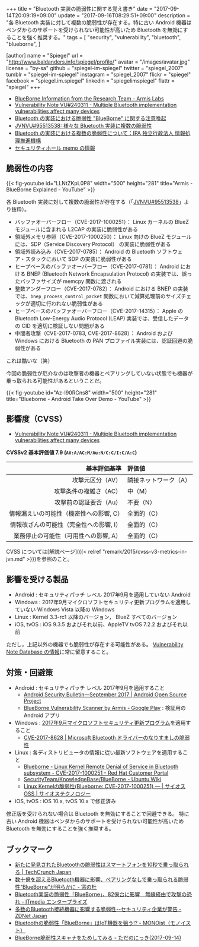 +++
title = "Bluetooth 実装の脆弱性に関する覚え書き"
date =  "2017-09-14T20:09:19+09:00"
update =  "2017-09-16T08:29:51+09:00"
description = "各 Bluetooth 実装に対して複数の脆弱性が存在する。特に古い Android 機器はベンダからのサポートを受けられない可能性が高いため Bluetooth を無効にすることを強く推奨する。"
tags = [
  "security",
  "vulnerability",
  "bluetooth",
  "blueborne",
]

[author]
  name      = "Spiegel"
  url       = "http://www.baldanders.info/spiegel/profile/"
  avatar    = "/images/avatar.jpg"
  license   = "by-sa"
  github    = "spiegel-im-spiegel"
  twitter   = "spiegel_2007"
  tumblr    = "spiegel-im-spiegel"
  instagram = "spiegel_2007"
  flickr    = "spiegel"
  facebook  = "spiegel.im.spiegel"
  linkedin  = "spiegelimspiegel"
  flattr    = "spiegel"
+++

- [BlueBorne Information from the Research Team - Armis Labs](https://www.armis.com/blueborne/)
- [Vulnerability Note VU#240311 - Multiple Bluetooth implementation vulnerabilities affect many devices](https://www.kb.cert.org/vuls/id/240311)
- [Bluetooth の実装における脆弱性 "BlueBorne" に関する注意喚起](http://www.jpcert.or.jp/at/2017/at170037.html)
- [JVNVU#95513538: 様々な Bluetooth 実装に複数の脆弱性](https://jvn.jp/vu/JVNVU95513538/)
- [Bluetooth の実装における複数の脆弱性について：IPA 独立行政法人 情報処理推進機構](https://www.ipa.go.jp/security/ciadr/vul/20170914_blueborne.html)
- [セキュリティホール memo の情報](https://www.st.ryukoku.ac.jp/~kjm/security/memo/2017/09.html#20170913_bluetooth)

## 脆弱性の内容

{{< fig-youtube id="LLNtZKpL0P8" width="500" height="281" title="Armis - BlueBorne Explained - YouTube" >}}

各 Bluetooth 実装に対して複数の脆弱性が存在する（「[JVNVU#95513538](https://jvn.jp/vu/JVNVU95513538/)」より抜粋）。

- バッファオーバーフロー（CVE-2017-1000251）： Linux カーネルの BlueZ モジュールに含まれる L2CAP の実装に脆弱性がある
- 領域外メモリ参照（CVE-2017-1000250）： Linux 向けの BlueZ モジュールには、SDP（Service Discovery Protocol） の実装に脆弱性がある
- 領域外読み込み（CVE-2017-0785）： Android の Bluetooth ソフトウェア・スタックにおいて SDP の実装に脆弱性がある
- ヒープベースのバッファオーバーフロー（CVE-2017-0781）： Android における BNEP (Bluetooth Network Encapsulation Protocol) の実装では、誤ったバッファサイズが memcpy 関数に渡される
- 整数アンダーフロー（CVE-2017-0782）： Android における BNEP の実装では、`bnep_process_control_packet` 関数において減算処理前のサイズチェックが適切に行われない脆弱性がある
- ヒープベースのバッファオーバーフロー（CVE-2017-14315）： Apple の Bluetooth Low-Energy Audio Protocol (LEAP) 実装では、受信したデータの CID を適切に検証しない問題がある
- 中間者攻撃（CVE-2017-0783, CVE-2017-8628）： Android および Windows における Bluetooth の PAN プロファイル実装には、認証回避の脆弱性がある

これは酷いな（笑）

今回の脆弱性が厄介なのは攻撃者の機器とペアリングしていない状態でも機器が乗っ取られる可能性があるということだ。

{{< fig-youtube id="Az-l90RCns8" width="500" height="281" title="Blueborne - Android Take Over Demo - YouTube" >}}

## 影響度（CVSS）

- [Vulnerability Note VU#240311 - Multiple Bluetooth implementation vulnerabilities affect many devices](https://www.kb.cert.org/vuls/id/240311)

**CVSSv2 基本評価値 7.9 (`AV:A/AC:M/Au:N/C:C/I:C/A:C`)**

| 基本評価基準                            | 評価値            |
|----------------------------------------:|:------------------|
| 攻撃元区分（AV）                        | 隣接ネットワーク（A） |
| 攻撃条件の複雑さ（AC）                  | 中（M）           |
| 攻撃前の認証要否（Au）                  | 不要（N）         |
| 情報漏えいの可能性（機密性への影響, C） | 全面的（C）       |
| 情報改ざんの可能性（完全性への影響, I） | 全面的（C）       |
| 業務停止の可能性（可用性への影響, A）   | 全面的（C）       |

CVSS については[解説ページ]({{< relref "remark/2015/cvss-v3-metrics-in-jvn.md" >}})を参照のこと。

## 影響を受ける製品

- Android : セキュリティパッチ レベル 2017年9月を適用していない Android
- Windows : 2017年9月マイクロソフトセキュリティ更新プログラムを適用していない Windows Vista 以降の Windows
- Linux : Kernel 3.3-rc1 以降のバージョン， BlueZ すべてのバージョン
- iOS, tvOS : iOS 9.3.5 およびそれ以前、AppleTV tvOS 7.2.2 およびそれ以前

ただし，上記以外の機器でも脆弱性が存在する可能性がある。
[Vulnerability Note Database の情報](https://www.kb.cert.org/vuls/id/240311 "Vulnerability Note VU#240311 - Multiple Bluetooth implementation vulnerabilities affect many devices")に常に留意すること。

## 対策・回避策

- Android : セキュリティパッチ レベル 2017年9月を適用すること
    - [Android Security Bulletin—September 2017  |  Android Open Source Project](https://source.android.com/security/bulletin/2017-09-01)
    - [BlueBorne Vulnerability Scanner by Armis - Google Play](https://play.google.com/store/apps/details?id=com.armis.blueborne_detector) : 検証用の Android アプリ
- Windows : [2017年9月マイクロソフトセキュリティ更新プログラム](https://blogs.technet.microsoft.com/jpsecurity/2017/09/13/201709-security-bulletin/)を適用すること
    - [CVE-2017-8628 | Microsoft Bluetooth ドライバーのなりすましの脆弱性](https://portal.msrc.microsoft.com/ja-JP/security-guidance/advisory/CVE-2017-8628)
- Linux : 各ディストリビュータの情報に従い最新ソフトウェアを適用すること
    - [Blueborne - Linux Kernel Remote Denial of Service in Bluetooth subsystem - CVE-2017-1000251 - Red Hat Customer Portal](https://access.redhat.com/security/vulnerabilities/blueborne)
    - [SecurityTeam/KnowledgeBase/BlueBorne - Ubuntu Wiki](https://wiki.ubuntu.com/SecurityTeam/KnowledgeBase/BlueBorne)
    - [Linux Kernelの脆弱性(Blueborne: CVE-2017-1000251) — | サイオスOSS | サイオステクノロジー](https://oss.sios.com/security/kernel-security-vulnerability-20170912)
- iOS, tvOS : iOS 10.x, tvOS 10.x で修正済み

修正版を受けられない場合は Bluetooth を無効にすることで回避できる。
特に古い Android 機器はベンダからのサポートを受けられない可能性が高いため Bluetooth を無効にすることを強く推奨する。

## ブックマーク

- [新たに発見されたBluetoothの脆弱性はスマートフォンを10秒で乗っ取られる | TechCrunch Japan](http://jp.techcrunch.com/2017/09/13/20170912new-bluetooth-vulnerability-can-hack-a-phone-in-ten-seconds/)
- [数十億を超えるBluetooth機器に影響、ペアリングなしで乗っ取られる脆弱性“BlueBorne”が明らかに - 窓の杜](http://forest.watch.impress.co.jp/docs/news/1080685.html)
- [Bluetooth実装の脆弱性「BlueBorne」、82億台に影響　無線経由で攻撃の恐れ - ITmedia エンタープライズ](http://www.itmedia.co.jp/enterprise/articles/1709/14/news048.html)
- [多数のBluetooth接続機器に影響する脆弱性--セキュリティ企業が警告 - ZDNet Japan](https://japan.zdnet.com/article/35107191/)
- [Bluetoothの脆弱性「BlueBorne」はIoT機器を狙う!? - MONOist（モノイスト）](http://monoist.atmarkit.co.jp/mn/articles/1709/15/news081.html)
- [BlueBorne脆弱性スキャナをためしてみる - ただのにっき(2017-09-14)](http://sho.tdiary.net/20170914.html#p01)
